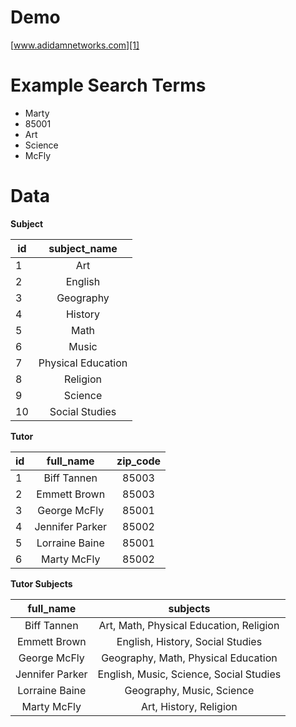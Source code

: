 # Demo

[www.adidamnetworks.com][1]

# Example Search Terms

* Marty
* 85001
* Art
* Science
* McFly

# Data

**Subject**

| id       | subject_name       |
|----------|:------------------:|
| 1	       | Art                |
| 2	       | English            |
| 3	       | Geography          |
| 4	       | History            |
| 5	       | Math               |
| 6	       | Music              |
| 7	       | Physical Education |
| 8	       | Religion           |
| 9	       | Science            |
| 10	   | Social Studies     |

**Tutor**

| id       | full_name          | zip_code   |
|----------|:------------------:|:----------:|
| 1	       | Biff Tannen        | 85003      |
| 2	       | Emmett Brown       | 85003      |
| 3	       | George McFly       | 85001      |
| 4	       | Jennifer Parker    | 85002      |
| 5	       | Lorraine Baine     | 85001      |
| 6	       | Marty McFly        | 85002      |


**Tutor Subjects**

| full_name          | subjects                               |
|:------------------:|:--------------------------------------:|
| Biff Tannen        | Art, Math, Physical Education, Religion|
| Emmett Brown       | English, History, Social Studies       |
| George McFly       | Geography, Math, Physical Education    |
| Jennifer Parker    | English, Music, Science, Social Studies|
| Lorraine Baine     | Geography, Music, Science              |
| Marty McFly        | Art, History, Religion                 |


[1]: http://www.adidamnetworks.com/
